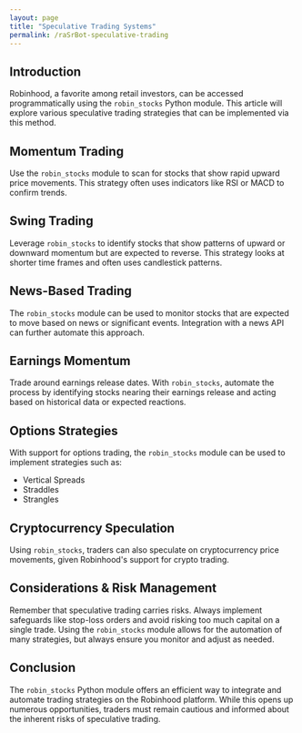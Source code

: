 ```yaml
---
layout: page
title: "Speculative Trading Systems"
permalink: /raSrBot-speculative-trading
---
```


<h2>Introduction</h2>
<p>
Robinhood, a favorite among retail investors, can be accessed programmatically using the <code>robin_stocks</code> Python module. This article will explore various speculative trading strategies that can be implemented via this method.
</p>

<h2>Momentum Trading</h2>
<p>
Use the <code>robin_stocks</code> module to scan for stocks that show rapid upward price movements. This strategy often uses indicators like RSI or MACD to confirm trends.
</p>

<h2>Swing Trading</h2>
<p>
Leverage <code>robin_stocks</code> to identify stocks that show patterns of upward or downward momentum but are expected to reverse. This strategy looks at shorter time frames and often uses candlestick patterns.
</p>

<h2>News-Based Trading</h2>
<p>
The <code>robin_stocks</code> module can be used to monitor stocks that are expected to move based on news or significant events. Integration with a news API can further automate this approach.
</p>

<h2>Earnings Momentum</h2>
<p>
Trade around earnings release dates. With <code>robin_stocks</code>, automate the process by identifying stocks nearing their earnings release and acting based on historical data or expected reactions.
</p>

<h2>Options Strategies</h2>
<p>
With support for options trading, the <code>robin_stocks</code> module can be used to implement strategies such as:
<ul>
  <li>Vertical Spreads</li>
  <li>Straddles</li>
  <li>Strangles</li>
</ul>
</p>

<h2>Cryptocurrency Speculation</h2>
<p>
Using <code>robin_stocks</code>, traders can also speculate on cryptocurrency price movements, given Robinhood's support for crypto trading.
</p>

<h2>Considerations & Risk Management</h2>
<p>
Remember that speculative trading carries risks. Always implement safeguards like stop-loss orders and avoid risking too much capital on a single trade. Using the <code>robin_stocks</code> module allows for the automation of many strategies, but always ensure you monitor and adjust as needed.
</p>

<h2>Conclusion</h2>
<p>
The <code>robin_stocks</code> Python module offers an efficient way to integrate and automate trading strategies on the Robinhood platform. While this opens up numerous opportunities, traders must remain cautious and informed about the inherent risks of speculative trading.
</p>
